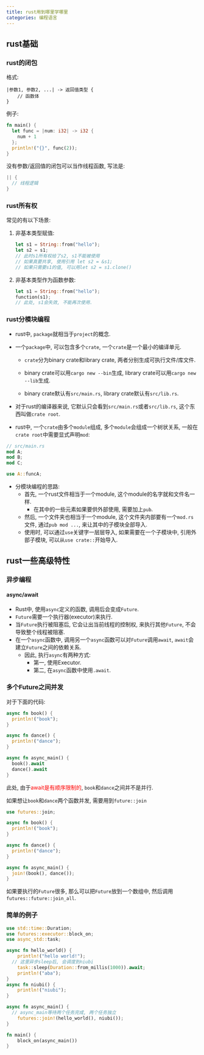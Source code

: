 ```yaml
---
title: rust用到哪里学哪里
categories: 编程语言
---
```




## rust基础



### rust的闭包

格式:

```
|参数1, 参数2, ...| -> 返回值类型 {
    // 函数体
}
```

例子:

```rust
fn main() {
  let func = |num: i32| -> i32 {
    num + 1
  };
  println!("{}", func(2));
}
```

没有参数/返回值的闭包可以当作线程函数, 写法是:

```rust
|| {
  // 线程逻辑
}
```



### rust所有权

常见的有以下场景:

1. 非基本类型赋值:

   ```rust
   let s1 = String::from("hello");
   let s2 = s1;
   // 此时s1所有权给了s2, s1不能被使用
   // 如果真要共享, 使用引用 let s2 = &s1;
   // 如果只需要s1的值, 可以用let s2 = s1.clone()
   ```

2. 非基本类型作为函数参数:

   ```rust
   let s1 = String::from("hello");
   function(s1);
   // 此处, s1会失效, 不能再次使用.
   ```



### rust分模块编程

* rust中, `package`就相当于`project`的概念.

* 一个`package`中, 可以包含多个`crate`, 一个`crate`是一个最小的编译单元.

  * `crate`分为binary crate和library crate, 两者分别生成可执行文件/库文件.

  * binary crate可以用`cargo new --bin`生成, library crate可以用`cargo new --lib`生成.

  * binary crate默认有`src/main.rs`, library crate默认有`src/lib.rs`.

* 对于rust的编译器来说, 它默认只会看到`src/main.rs`或者`src/lib.rs`, 这个东西叫做`crate root`.

* rust中, 一个`crate`由多个`module`组成, 多个`module`会组成一个树状关系, 一般在`crate root`中需要显式声明`mod`:

```rust
// src/main.rs
mod A;
mod B;
mod C;

use A::funcA;
```

* 分模块编程的思路:
  * 首先, 一个rust文件相当于一个module, 这个module的名字就和文件名一样.
    * 在其中的一些元素如果要供外部使用, 需要加上`pub`.
  * 然后, 一个文件夹也相当于一个module, 这个文件夹内部要有一个`mod.rs`文件, 通过`pub mod ...`, 来让其中的子模块全部导入.
  * 使用时, 可以通过`use`关键字一层层导入, 如果需要在一个子模块中, 引用外部子模块, 可以从`use crate::`开始导入.



## rust一些高级特性



### 异步编程



#### async/await

* Rust中, 使用`async`定义的函数, 调用后会变成`Future`.
* `Future`需要一个执行器(executor)来执行.
* 当`Future`执行被阻塞后, 它会让出当前线程的控制权, 来执行其他`Future`, 不会导致整个线程被阻塞.
* 在一个`async`函数中, 调用另一个`async`函数可以对`Future`调用`await`, `await`会建立`Future`之间的依赖关系.
  * 因此, 执行`async`有两种方式:
    * 第一, 使用Executor.
    * 第二, 在`async`函数中使用`.await`.



### 多个Future之间并发

对于下面的代码:

```rust
async fn book() {
  println!("book");
}

async fn dance() {
  println!("dance");
}

async fn async_main() {
  book().await
  dance().await
}
```

此处, 由于<font color=red>await是有顺序限制的</font>, `book`和`dance`之间并不是并行.

如果想让`book`和`dance`两个函数并发, 需要用到`future::join`

```rust
use futures::join;

async fn book() {
  println!("book");
}

async fn dance() {
  println!("dance");
}

async fn async_main() {
  join!(book(), dance());
}
```

如果要执行的`Future`很多, 那么可以把`Future`放到一个数组中, 然后调用`futures::future::join_all`.

### 简单的例子

```rust
use std::time::Duration;
use futures::executor::block_on;
use async_std::task;

async fn hello_world() {
    println!("hello world!");
  // 这里异步sleep后, 会调度到niubi
    task::sleep(Duration::from_millis(1000)).await;
    println!("aba");
}
async fn niubi() {
    println!("niubi");
}

async fn async_main() {
  // async_main等待两个任务完成, 两个任务独立
    futures::join!(hello_world(), niubi());
}

fn main() {
    block_on(async_main())
}
```

